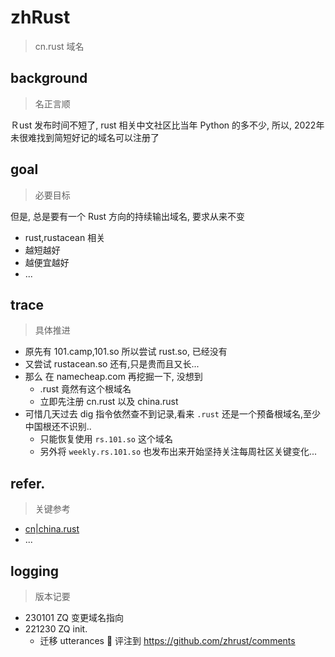 # zhRust
> cn.rust 域名

## background
> 名正言顺

Ｒust 发布时间不短了,
rust 相关中文社区比当年 Python 的多不少,
所以, 2022年未很难找到简短好记的域名可以注册了


## goal
> 必要目标

但是, 总是要有一个 Rust 方向的持续输出域名, 
要求从来不变

- rust,rustacean 相关
- 越短越好
- 越便宜越好
- ...


## trace
> 具体推进

- 原先有 101.camp,101.so 所以尝试 rust.so, 已经没有
- 又尝试 rustacean.so 还有,只是贵而且又长...
- 那么 在 namecheap.com 再挖掘一下, 没想到
    - .rust 竟然有这个根域名
    - 立即先注册 cn.rust 以及 china.rust
- 可惜几天过去 dig 指令依然查不到记录,看来 `.rust` 还是一个预备根域名,至少中国根还不识别..
    - 只能恢复使用 `rs.101.so` 这个域名
    - 另外将 `weekly.rs.101.so` 也发布出来开始坚持关注每周社区关键变化...


## refer.
> 关键参考

- [cn|china.rust](https://github.com/zhrust)
- ...

## logging
> 版本记要

- 230101 ZQ 变更域名指向
- 221230 ZQ init.
    - 迁移 utterances 🔮 评注到 https://github.com/zhrust/comments
